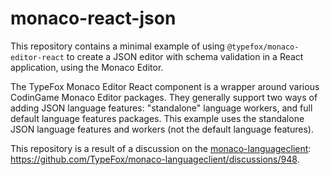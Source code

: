 # monaco-react-json

This repository contains a minimal example of using `@typefox/monaco-editor-react` to create a JSON editor with schema validation in a React application, using the Monaco Editor.

The TypeFox Monaco Editor React component is a wrapper around various CodinGame Monaco Editor packages. They generally support two ways of adding JSON language features: "standalone" language workers, and full default language features packages. This example uses the standalone JSON language features and workers (not the default language features).

This repository is a result of a discussion on the [monaco-languageclient](https://github.com/TypeFox/monaco-languageclient): https://github.com/TypeFox/monaco-languageclient/discussions/948.
